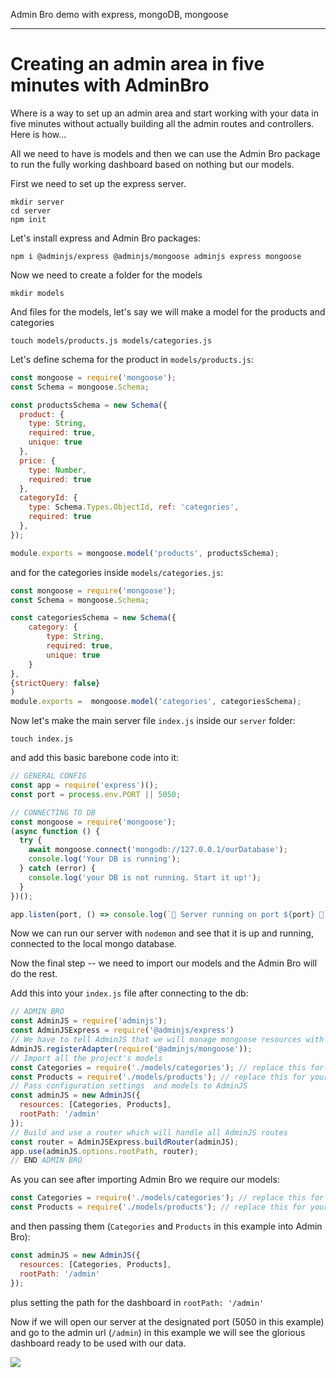 Admin Bro demo with express, mongoDB, mongoose

---

# Creating an admin area in five minutes with AdminBro

Where is a way to set up an admin area and start working with your data in five minutes without actually building all the admin routes and controllers. Here is how...

All we need to have is models and then we can use the Admin Bro package to run the fully working dashboard based on nothing but our models. 

First we need to set up the express server. 

```
mkdir server 
cd server 
npm init
```

Let's install express and Admin Bro packages:

```
npm i @adminjs/express @adminjs/mongoose adminjs express mongoose            
```

Now we need to create a folder for the models 

```
mkdir models
```
And files for the models, let's say we will make a model for the products and categories

```
touch models/products.js models/categories.js
```

Let's define schema for the product in `models/products.js`:
```js
const mongoose = require('mongoose');
const Schema = mongoose.Schema;

const productsSchema = new Schema({
  product: {
    type: String,
    required: true,
    unique: true
  },
  price: {
    type: Number,
    required: true
  },
  categoryId: {
    type: Schema.Types.ObjectId, ref: 'categories',
    required: true
  },
});

module.exports = mongoose.model('products', productsSchema);
```
and for the categories inside `models/categories.js`:
```js
const mongoose = require('mongoose');
const Schema = mongoose.Schema;

const categoriesSchema = new Schema({
    category: {
        type: String,
        required: true,
        unique: true
    }
},
{strictQuery: false}
)
module.exports =  mongoose.model('categories', categoriesSchema);
```

Now let's make the main server file `index.js` inside our `server` folder:
```
touch index.js
```

and add this basic barebone code into it:
```js
// GENERAL CONFIG
const app = require('express')();
const port = process.env.PORT || 5050;

// CONNECTING TO DB
const mongoose = require('mongoose');
(async function () {
  try {
    await mongoose.connect('mongodb://127.0.0.1/ourDatabase');
    console.log('Your DB is running');
  } catch (error) {
    console.log('your DB is not running. Start it up!');
  }
})();

app.listen(port, () => console.log(`🚀 Server running on port ${port} 🚀`));
```

Now we can run our server with `nodemon` and see that it is up and running, connected to the local mongo database. 

Now the final step -- we need to import our models and the Admin Bro will do the rest. 

Add this into your `index.js` file after connecting to the db:

```js
// ADMIN BRO
const AdminJS = require('adminjs');
const AdminJSExpress = require('@adminjs/express')
// We have to tell AdminJS that we will manage mongoose resources with it
AdminJS.registerAdapter(require('@adminjs/mongoose'));
// Import all the project's models
const Categories = require('./models/categories'); // replace this for your model
const Products = require('./models/products'); // replace this for your model
// Pass configuration settings  and models to AdminJS
const adminJS = new AdminJS({
  resources: [Categories, Products],
  rootPath: '/admin'
});
// Build and use a router which will handle all AdminJS routes
const router = AdminJSExpress.buildRouter(adminJS);
app.use(adminJS.options.rootPath, router);
// END ADMIN BRO
```


As you can see after importing Admin Bro we require our models:
```js
const Categories = require('./models/categories'); // replace this for your model
const Products = require('./models/products'); // replace this for your model
```
and then passing them (`Categories` and `Products` in this example into Admin Bro):
```js
const adminJS = new AdminJS({
  resources: [Categories, Products],
  rootPath: '/admin'
});
```
plus setting the path for the dashboard in `rootPath: '/admin'`

Now if we will open our server at the designated port (5050 in this example) and go to the admin url (`/admin`) in this example we will see the glorious dashboard ready to be used with our data. 

![](http://barcelonacodeschool.com/files/currfiles/adminbrodemo.gif)

